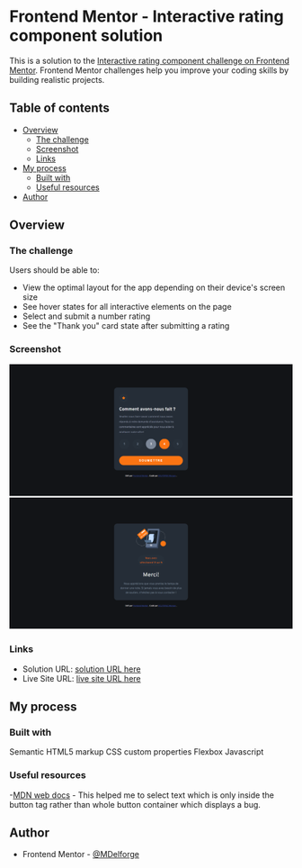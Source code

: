 # Frontend Mentor - Interactive rating component solution

This is a solution to the [Interactive rating component challenge on Frontend Mentor](https://www.frontendmentor.io/challenges/interactive-rating-component-koxpeBUmI). Frontend Mentor challenges help you improve your coding skills by building realistic projects. 

## Table of contents

- [Overview](#overview)
  - [The challenge](#the-challenge)
  - [Screenshot](#screenshot)
  - [Links](#links)
- [My process](#my-process)
  - [Built with](#built-with)
  - [Useful resources](#useful-resources)
- [Author](#author)



## Overview

### The challenge

Users should be able to:

- View the optimal layout for the app depending on their device's screen size
- See hover states for all interactive elements on the page
- Select and submit a number rating
- See the "Thank you" card state after submitting a rating

### Screenshot

![](images/screenshot1.png)
![](images/screenshot2.png)


### Links

- Solution URL: [solution URL here](https://github.com/MDelforge/-Interactive-rating-component.git)
- Live Site URL: [live site URL here](https://mdelforge.github.io/-Interactive-rating-component)

## My process

### Built with

Semantic HTML5 markup
CSS custom properties
Flexbox
Javascript

### Useful resources

-[MDN web docs](https://developer.mozilla.org/en-US/docs/Web/API/Element/tagName) - This helped me to select text which is only inside the button tag rather than whole button container which displays a bug.

## Author

- Frontend Mentor - [@MDelforge](https://www.frontendmentor.io/profile/MDelforge)
